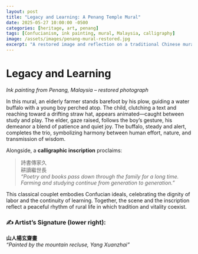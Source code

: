 ```yaml
---
layout: post
title: "Legacy and Learning: A Penang Temple Mural"
date: 2025-05-27 10:00:00 -0500
categories: [heritage, art, penang]
tags: [Confucianism, ink painting, mural, Malaysia, calligraphy]
image: /assets/images/penang-mural-restored.jpg
excerpt: "A restored image and reflection on a traditional Chinese mural in Penang, celebrating the enduring values of study, labor, and lineage."
---
```


# Legacy and Learning  
*Ink painting from Penang, Malaysia – restored photograph*

In this mural, an elderly farmer stands barefoot by his plow, guiding a water buffalo with a young boy perched atop. The child, clutching a text and reaching toward a drifting straw hat, appears animated—caught between study and play. The elder, gaze raised, follows the boy’s gesture, his demeanor a blend of patience and quiet joy. The buffalo, steady and alert, completes the trio, symbolizing harmony between human effort, nature, and transmission of wisdom.

Alongside, a **calligraphic inscription** proclaims:

> 詩書傳家久  
> 耕讀繼世長  
> *“Poetry and books pass down through the family for a long time.  
> Farming and studying continue from generation to generation.”*

This classical couplet embodies Confucian ideals, celebrating the dignity of labor and the continuity of learning. Together, the scene and the inscription reflect a peaceful rhythm of rural life in which tradition and vitality coexist.

### ✍️ Artist’s Signature (lower right):  
**山人楊玄齋畫**  
*“Painted by the mountain recluse, Yang Xuanzhai”*
